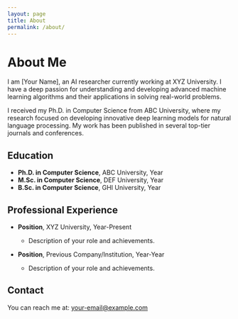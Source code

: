 ```yaml
---
layout: page
title: About
permalink: /about/
---
```


# About Me

I am [Your Name], an AI researcher currently working at XYZ University. I have a deep passion for understanding and developing advanced machine learning algorithms and their applications in solving real-world problems.

I received my Ph.D. in Computer Science from ABC University, where my research focused on developing innovative deep learning models for natural language processing. My work has been published in several top-tier journals and conferences.

## Education

- **Ph.D. in Computer Science**, ABC University, Year
- **M.Sc. in Computer Science**, DEF University, Year
- **B.Sc. in Computer Science**, GHI University, Year

## Professional Experience

- **Position**, XYZ University, Year-Present
  - Description of your role and achievements.

- **Position**, Previous Company/Institution, Year-Year
  - Description of your role and achievements.

## Contact

You can reach me at: [your-email@example.com](mailto:your-email@example.com)
